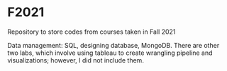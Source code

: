# F2021
Repository to store codes from courses taken in Fall 2021

Data management: SQL, designing database, MongoDB. There are other two labs, which involve using tableau to create wrangling pipeline and visualizations; however, I did not include them.

